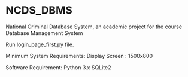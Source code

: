 # NCDS_DBMS
National Criminal Database System, an academic project for the course Database Management System

Run login_page_first.py file.

Minimum System Requirements:
Display Screen : 1500x800

Software Requirement:
Python 3.x
SQLite2

